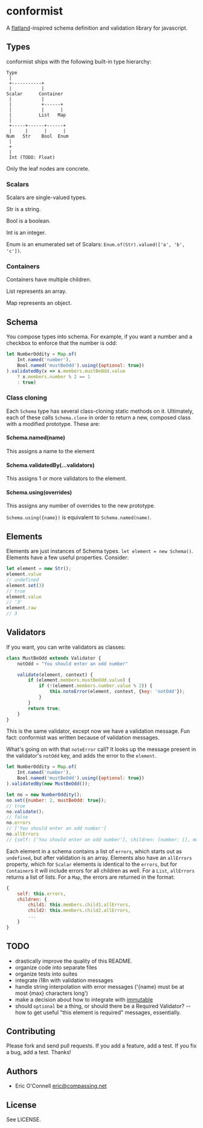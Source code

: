 # conformist

A [flatland](http://discorporate.us/projects/flatland/)-inspired schema definition and validation library for javascript.


## Types

conformist ships with the following built-in type hierarchy:

```
Type
 |
 +-----------+
 |           |
Scalar      Container
 |           |
 |           +------+
 |           |      |
 |          List   Map
 |
 +-----+------+------+
 |     |      |      |
Num   Str    Bool  Enum
 |
 +
 |
 Int (TODO: Float)
```

Only the leaf nodes are concrete.

### Scalars

Scalars are single-valued types.

Str is a string.

Bool is a boolean.

Int is an integer.

Enum is an enumerated set of Scalars: `Enum.of(Str).valued(['a', 'b', 'c'])`.

### Containers

Containers have multiple children.

List represents an array.

Map represents an object.


## Schema

You compose types into schema. For example, if you want a number and a checkbox to enforce that the number is odd:

```js
let NumberOddity = Map.of(
    Int.named('number'),
    Bool.named('mustBeOdd').using({optional: true})
).validatedBy(x => x.members.mustBeOdd.value
    ? x.members.number % 2 == 1
    : true)
```

### Class cloning

Each `Schema` type has several class-cloning static methods on it. Ultimately, each of these calls `Schema.clone` in order to return a new, composed class with a modified prototype. These are:

#### Schema.named(name)

This assigns a name to the element

#### Schema.validatedBy(...validators)

This assigns 1 or more validators to the element.

#### Schema.using(overrides)

This assigns any number of overrides to the new prototype.

`Schema.using({name})` is equivalent to `Schema.named(name)`.


## Elements

Elements are just instances of Schema types. `let element = new Schema()`. Elements have a few useful properties. Consider:

```js
let element = new Str();
element.value
// undefined
element.set(3)
// true
element.value
// '3'
element.raw
// 3
```




## Validators

If you want, you can write validators as classes:

```js
class MustBeOdd extends Validator {
    notOdd = "You should enter an odd number"

    validate(element, context) {
        if (element.members.mustBeOdd.value) {
            if (!(element.members.number.value % 2)) {
                this.noteError(element, context, {key: 'notOdd'});
            }
        }
        return true;
    }
}
```

This is the same validator, except now we have a validation message. Fun fact: conformist was written because of validation messages.

What's going on with that `noteError` call? It looks up the message present in the validator's `notOdd` key, and adds the error to the `element`.

```js
let NumberOddity = Map.of(
    Int.named('number'),
    Bool.named('mustBeOdd').using({optional: true})
).validatedBy(new MustBeOdd());

let no = new NumberOddity();
no.set({number: 2, mustBeOdd: true});
// true
no.validate();
// false
no.errors
// ['You should enter an odd number']
no.allErrors
// {self: ['You should enter an odd number'], children: [number: [], mustBeOdd: []]}
```

Each element in a schema contains a list of `errors`, which starts out as `undefined`, but after validation is an array. Elements also have an `allErrors` property, which for `Scalar` elements is identical to the `errors`, but for `Container`s it will include errors for all children as well. For a `List`, `allErrors` returns a list of lists. For a `Map`, the errors are returned in the format:

```js
{
    self: this.errors,
    children: {
        child1: this.members.child1.allErrors,
        child2: this.members.child2.allErrors,
        ...
    }
}
```

## TODO

- drastically improve the quality of this README.
- organize code into separate files
- organize tests into suites
- integrate i18n with validation messages
- handle string interpolation with error messages ('{name} must be at most {max} characters long')
- make a decision about how to integrate with [immutable](https://github.com/facebook/immutable-js)
- should `optional` be a thing, or should there be a Required Validator?
-- how to get useful "this element is required" messages, essentially.

## Contributing

Please fork and send pull requests. If you add a feature, add a test. If you fix a bug, add a test. Thanks!

## Authors

- Eric O'Connell <eric@compassing.net>

## License

See LICENSE.
